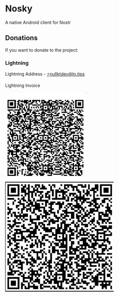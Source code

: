 # Nosky
A native Android client for Nostr


## Donations
If you want to donate to the project:

### Lightning
Lightning Address - <a href="lightning:nullktdev@ln.tips">⚡nullktdev@ln.tips</a>

Lightning Invoice

![First Lightning invoice](./lightning_invoice_2.jpeg)
<img src="./lightning_invoice_1.jpeg" alt="Second Lightning invoice" width="350px"/>

